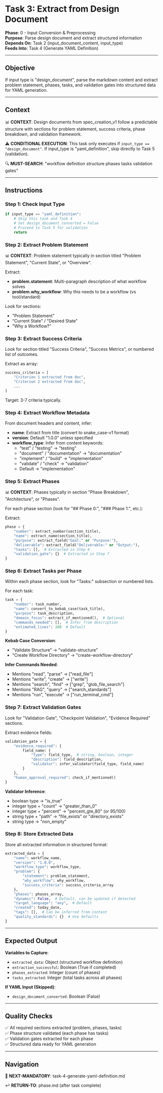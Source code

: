 # Task 3: Extract from Design Document

**Phase**: 0 - Input Conversion & Preprocessing  
**Purpose**: Parse design document and extract structured information  
**Depends On**: Task 2 (input_document_content, input_type)  
**Feeds Into**: Task 4 (Generate YAML Definition)

---

## Objective

If input type is "design_document", parse the markdown content and extract problem statement, phases, tasks, and validation gates into structured data for YAML generation.

---

## Context

📊 **CONTEXT**: Design documents from spec_creation_v1 follow a predictable structure with sections for problem statement, success criteria, phase breakdown, and validation framework.

⚠️ **CONDITIONAL EXECUTION**: This task only executes if `input_type == "design_document"`. If input_type is "yaml_definition", skip directly to Task 5 (validation).

🔍 **MUST-SEARCH**: "workflow definition structure phases tasks validation gates"

---

## Instructions

### Step 1: Check Input Type

```python
if input_type == "yaml_definition":
    # Skip this task and Task 4
    # Set design_document_converted = False
    # Proceed to Task 5 for validation
    return
```

### Step 2: Extract Problem Statement

📊 **CONTEXT**: Problem statement typically in section titled "Problem Statement", "Current State", or "Overview".

Extract:
- **problem.statement**: Multi-paragraph description of what workflow solves
- **problem.why_workflow**: Why this needs to be a workflow (vs tool/standard)

Look for sections:
- "Problem Statement"
- "Current State" / "Desired State"
- "Why a Workflow?"

### Step 3: Extract Success Criteria

Look for section titled "Success Criteria", "Success Metrics", or numbered list of outcomes.

Extract as array:
```python
success_criteria = [
    "Criterion 1 extracted from doc",
    "Criterion 2 extracted from doc",
    ...
]
```

Target: 3-7 criteria typically.

### Step 4: Extract Workflow Metadata

From document headers and content, infer:
- **name**: Extract from title (convert to snake_case-v1 format)
- **version**: Default "1.0.0" unless specified
- **workflow_type**: Infer from content keywords:
  - "test" / "testing" → "testing"
  - "document" / "documentation" → "documentation"  
  - "implement" / "build" → "implementation"
  - "validate" / "check" → "validation"
  - Default → "implementation"

### Step 5: Extract Phases

📊 **CONTEXT**: Phases typically in section "Phase Breakdown", "Architecture", or "Phases".

For each phase section (look for "## Phase 0:", "### Phase 1:", etc.):

Extract:
```python
phase = {
    "number": extract_number(section_title),
    "name": extract_name(section_title),
    "purpose": extract_field("Goal:" or "Purpose:"),
    "deliverable": extract_field("Deliverable:" or "Output:"),
    "tasks": [],  # Extracted in Step 6
    "validation_gate": {}  # Extracted in Step 7
}
```

### Step 6: Extract Tasks per Phase

Within each phase section, look for "Tasks:" subsection or numbered lists.

For each task:
```python
task = {
    "number": task_number,
    "name": convert_to_kebab_case(task_title),
    "purpose": task_description,
    "domain_focus": extract_if_mentioned(),  # Optional
    "commands_needed": [],  # Infer from description
    "estimated_lines": 100  # Default
}
```

**Kebab Case Conversion**:
- "Validate Structure" → "validate-structure"
- "Create Workflow Directory" → "create-workflow-directory"

**Infer Commands Needed**:
- Mentions "read", "parse" → ["read_file"]
- Mentions "write", "create" → ["write"]
- Mentions "search", "find" → ["grep", "glob_file_search"]
- Mentions "RAG", "query" → ["search_standards"]
- Mentions "run", "execute" → ["run_terminal_cmd"]

### Step 7: Extract Validation Gates

Look for "Validation Gate", "Checkpoint Validation", "Evidence Required" sections.

Extract evidence fields:
```python
validation_gate = {
    "evidence_required": {
        field_name: {
            "type": field_type,  # string, boolean, integer
            "description": field_description,
            "validator": infer_validator(field_type, field_name)
        }
    },
    "human_approval_required": check_if_mentioned()
}
```

**Validator Inference**:
- boolean type → "is_true"
- integer type + "count" → "greater_than_0"
- integer type + "percent" → "percent_gte_80" (or 95/100)
- string type + "path" → "file_exists" or "directory_exists"
- string type → "non_empty"

### Step 8: Store Extracted Data

Store all extracted information in structured format:
```python
extracted_data = {
    "name": workflow_name,
    "version": "1.0.0",
    "workflow_type": workflow_type,
    "problem": {
        "statement": problem_statement,
        "why_workflow": why_workflow,
        "success_criteria": success_criteria_array
    },
    "phases": phases_array,
    "dynamic": False,  # Default, can be updated if detected
    "target_language": "any",  # Default
    "created": today_date,
    "tags": [],  # Can be inferred from content
    "quality_standards": {}  # Use defaults
}
```

---

## Expected Output

**Variables to Capture**:
- `extracted_data`: Object (structured workflow definition)
- `extraction_successful`: Boolean (True if completed)
- `phases_extracted`: Integer (count of phases)
- `tasks_extracted`: Integer (total tasks across all phases)

**If YAML Input (Skipped)**:
- `design_document_converted`: Boolean (False)

---

## Quality Checks

✅ All required sections extracted (problem, phases, tasks)  
✅ Phase structure validated (each phase has tasks)  
✅ Validation gates extracted for each phase  
✅ Structured data ready for YAML generation

---

## Navigation

🎯 **NEXT-MANDATORY**: task-4-generate-yaml-definition.md

↩️ **RETURN-TO**: phase.md (after task complete)


